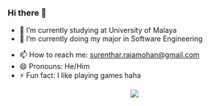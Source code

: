 ### Hi there 👋



- 🔭 I’m currently studying at University of Malaya
- 🌱 I’m currently doing my major in Software Engineering
<!-- - 👯 I’m looking to collaborate on ...
- 🤔 I’m looking for help with ...
- 💬 Ask me about ... -->
- 📫 How to reach me: surenthar.rajamohan@gmail.com
- 😄 Pronouns: He/Him
- ⚡ Fun fact: I like playing games haha
<div align=center>
  <img align=center src=https://metrics.lecoq.io/SurentharRajamohan?template=classic&repositories.forks=true&isocalendar=1&languages=1&lines=1&base=header%2C%20activity%2C%20community%2C%20repositories%2C%20metadata&base.indepth=false&base.hireable=false&base.skip=false&isocalendar=false&isocalendar.duration=half-year&languages=false&languages.limit=8&languages.threshold=0%25&languages.other=true&languages.colors=github&languages.sections=most-used&languages.indepth=false&languages.analysis.timeout=15&languages.analysis.timeout.repositories=7.5&languages.categories=markup%2C%20programming&languages.recent.categories=markup%2C%20programming&languages.recent.load=300&languages.recent.days=14&lines=false&lines.sections=base&lines.repositories.limit=4&lines.history.limit=1&lines.delay=0&config.timezone=Asia%2FKuala_Lumpur>
</div>
<!--[![Surenthar's GitHub stats](https://github-readme-stats.vercel.app/api?username=SurentharRajamohan&count_private=true&show_icons=true&theme=midnight-purple)](https://github.com/SurentharRajamohan/github-readme-stats)

[![Top Languages Used](https://github-readme-stats.vercel.app/api/top-langs/?username=SurentharRajamohan&langs_count=10&theme=midnight-purple&count_private=true)](https://github.com/SurentharRajamohan/github-readme-stats)
-->
<!-- <a href="https://github.com/SurentharRajamohan/github-readme-stats">
  <img align="center" src="https://github-readme-stats.vercel.app/api/pin/?username=SurentharRajamohan&repo=github-readme-stats" />
</a>
<a href="https://github.com/SurentharRajamohan/convoychat">
  <img align="center" src="https://github-readme-stats.vercel.app/api/pin/?username=SurentharRajamohana&repo=convoychat" />
</a> -->
 

